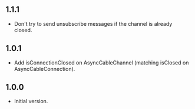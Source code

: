 ## 1.1.1

- Don't try to send unsubscribe messages if the channel is already closed.

## 1.0.1

- Add isConnectionClosed on AsyncCableChannel (matching isClosed on AsyncCableConnection).

## 1.0.0

- Initial version.
